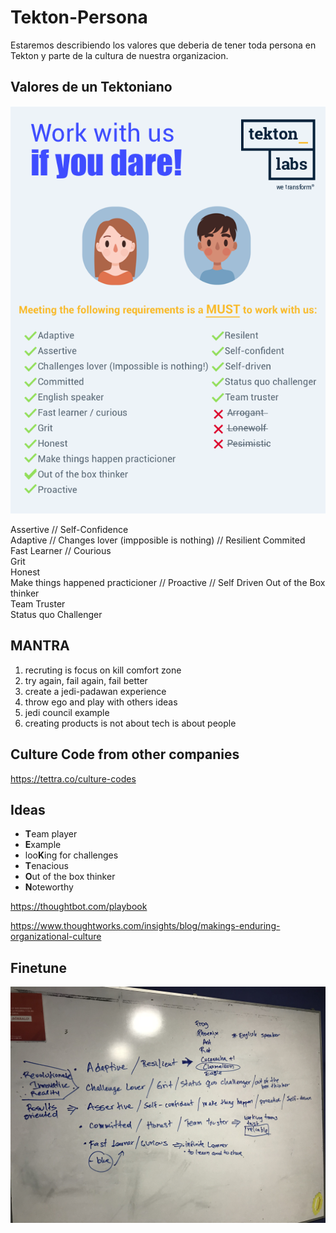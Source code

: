 # Tekton-Persona

Estaremos describiendo los valores que deberia de tener toda persona en Tekton
y parte de la cultura de nuestra organizacion.

## Valores de un Tektoniano

![Screenshot](TK%20Persona%202018.png)


Assertive	// Self-Confidence	
Adaptive	// Changes lover (impposible is nothing) //	Resilient
Commited		
Fast Learner // Courious		
Grit		
Honest		
Make things happened practicioner //	Proactive	// Self Driven
Out of the Box thinker		
Team Truster		
Status quo Challenger		

## MANTRA

1) recruting is focus on kill comfort zone
2) try again, fail again, fail better
3) create a jedi-padawan experience
4) throw ego and play with others ideas
5) jedi council example
6) creating products is not about tech is about people


## Culture Code from other companies

https://tettra.co/culture-codes


## Ideas

 - **T**eam player
 - **E**xample
 - loo**K**ing for challenges
 - **T**enacious
 - **O**ut of the box thinker
 - **N**oteworthy




https://thoughtbot.com/playbook

https://www.thoughtworks.com/insights/blog/makings-enduring-organizational-culture

## Finetune

![Screenshot](IMG_3926.jpg)

